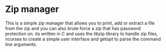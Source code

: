 # Zip manager
This is a simple zip manager that allows you to print, add or extract a file from the zip and you can also brute force a zip that has password protection on.
its written in C and uses the libzip library to handle zip files, ncurses to create a simple user interface and getopt to parse the command line arguments.
